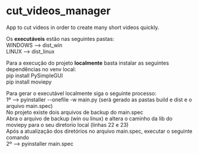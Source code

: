 # cut_videos_manager
App to cut videos in order to create many short videos quickly.

Os <b>executáveis</b> estão nas seguintes pastas:
<br>WINDOWS --> dist_win
<br>LINUX --> dist_linux


Para a execução do projeto <b>localmente</b> basta instalar as seguintes dependências no venv local:
<br>pip install PySimpleGUI
<br>pip install moviepy

Para gerar o executável localmente siga o seguinte processo:
<br>1º --> pyinstaller --onefile -w main.py (será gerado as pastas build e dist e o arquivo main.spec)
<br>No projeto existe dois arquivos de backup do main.spec
<br>Abra o arquivo de backup (win ou linux) e altera o caminho da lib do moviepy para o seu diretorio local (linhas 22 e 23)
<br>Após a atualização dos diretórios no arquivo main.spec, executar o seguinte comando
<br>2º --> pyinstaller main.spec